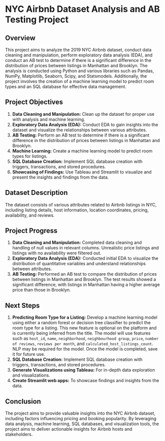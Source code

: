 # NYC Airbnb Dataset Analysis and AB Testing Project

## Overview

This project aims to analyze the 2019 NYC Airbnb dataset, conduct data cleaning and manipulation, perform exploratory data analysis (EDA), and conduct an AB test to determine if there is a significant difference in the distribution of prices between listings in Manhattan and Brooklyn. The analysis is conducted using Python and various libraries such as Pandas, NumPy, Matplotlib, Seaborn, Scipy, and Statsmodels. Additionally, the project involves the creation of a machine learning model to predict room types and an SQL database for effective data management.

## Project Objectives

1. **Data Cleaning and Manipulation:** Clean up the dataset for proper use with analysis and machine learning.
2. **Exploratory Data Analysis (EDA):** Conduct EDA to gain insights into the dataset and visualize the relationships between various attributes.
3. **AB Testing:** Perform an AB test to determine if there is a significant difference in the distribution of prices between listings in Manhattan and Brooklyn.
4. **Machine Learning:** Create a machine learning model to predict room types for listings.
5. **SQL Database Creation:** Implement SQL database creation with triggers, transactions, and stored procedures.
6. **Showcasing of Findings:** Use Tableau and Streamlit to visualize and present the insights and findings from the data.

## Dataset Description

The dataset consists of various attributes related to Airbnb listings in NYC, including listing details, host information, location coordinates, pricing, availability, and reviews.

## Project Progress

1. **Data Cleaning and Manipulation:** Completed data cleaning and handling of null values in relevant columns. Unrealistic price listings and listings with no availability were filtered out.
2. **Exploratory Data Analysis (EDA):** Conducted initial EDA to visualize the distribution of quantitative variables and understand relationships between attributes.
3. **AB Testing:** Performed an AB test to compare the distribution of prices between listings in Manhattan and Brooklyn. The test results showed a significant difference, with listings in Manhattan having a higher average price than those in Brooklyn.

## Next Steps

1. **Predicting Room Type for a Listing:** Develop a machine learning model using either a random forest or decision tree classifier to predict the room type for a listing. This new feature is optional on the platform and is currently being inferred from the title. The model will use features such as `host_id`, `name`, `neighborhood`, `neighbourhood group`, `price`, `number of reviews`, `reviews per month`, and `calculated_host_listings_count`. NLP may be required for the model. Once the model is completed, save it for future use.
2. **SQL Database Creation:** Implement SQL database creation with triggers, transactions, and stored procedures.
3. **Generate Visualizations using Tableau:** For in-depth data exploration and visualizations.
4. **Create Streamlit web apps:** To showcase findings and insights from the data.

## Conclusion

The project aims to provide valuable insights into the NYC Airbnb dataset, including factors influencing pricing and booking popularity. By leveraging data analysis, machine learning, SQL databases, and visualization tools, the project aims to deliver actionable insights for Airbnb hosts and stakeholders.
